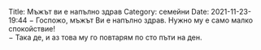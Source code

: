 Title: Мъжът ви е напълно здрав
Category: семейни
Date: 2021-11-23-19:44
&minus; Госпожо, мъжът Ви е напълно здрав. Нужно му е само малко спокойствие!  
&minus; Така де, и аз това му го повтарям по сто пъти на ден.